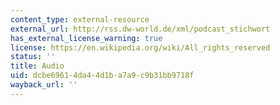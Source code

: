 ```yaml
---
content_type: external-resource
external_url: http://rss.dw-world.de/xml/podcast_stichwort
has_external_license_warning: true
license: https://en.wikipedia.org/wiki/All_rights_reserved
status: ''
title: Audio
uid: dcbe6961-4da4-4d1b-a7a9-c9b31bb9718f
wayback_url: ''
---
```

